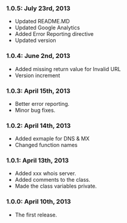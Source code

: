 ### 1.0.5: July 23rd, 2013
* Updated README.MD
* Updated Google Analytics
* Added Error Reporting directive
* Updated version

### 1.0.4: June 2nd, 2013
* Added missing return value for Invalid URL
* Version increment

### 1.0.3: April 15th, 2013
* Better error reporting.
* Minor bug fixes.

### 1.0.2: April 14th, 2013
* Added exmaple for DNS & MX
* Changed function names

### 1.0.1: April 13th, 2013
* Added xxx whois server.
* Added comments to the class.
* Made the class variables private.

### 1.0.0: April 10th, 2013
* The first release.
